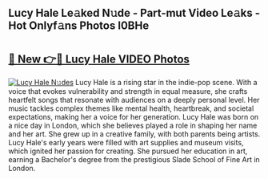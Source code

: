 ## Lucy Hale Le𝚊ked N𝚞de - Part-mut Video Le𝚊ks - Hot Onlyf𝚊ns Photos l0BHe

# <h2><a href="http://ac20109.deff.icu/?id=Lucy+Hale">🔗 New 👉🔴 Lucy Hale VIDEO Photos</a></h2>

[![Lucy Hale N𝚞des](https://i.imgur.com/rIISA9y.gif)](http://ac20109.deff.icu/?id=Lucy+Hale)
Lucy Hale is a rising star in the indie-pop scene. With a voice that evokes vulnerability and strength in equal measure, she crafts heartfelt songs that resonate with audiences on a deeply personal level. Her music tackles complex themes like mental health, heartbreak, and societal expectations, making her a voice for her generation. Lucy Hale was born on a nice day in London, which she believes played a role in shaping her name and her art. She grew up in a creative family, with both parents being artists. Lucy Hale's early years were filled with art supplies and museum visits, which ignited her passion for creating. She pursued her education in art, earning a Bachelor's degree from the prestigious Slade School of Fine Art in London.
